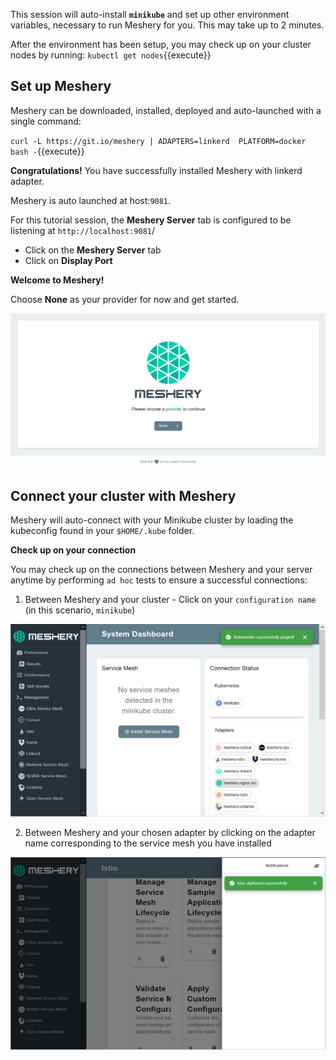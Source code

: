 This session will auto-install **`minikube`** and set up other environment variables, necessary to run Meshery for you. This may take up to 2 minutes. 

After the environment has been setup, you may check up on your cluster nodes by running:
`kubectl get nodes`{{execute}}

## Set up Meshery

Meshery can be downloaded, installed, deployed and auto-launched with a single command:

`curl -L https://git.io/meshery | ADAPTERS=linkerd  PLATFORM=docker bash -`{{execute}}

**Congratulations!** You have successfully installed Meshery with linkerd adapter.

Meshery is auto launched at host:`9081`. 

For this tutorial session, the **Meshery Server** tab is configured to be listening at `http://localhost:9081`/

- Click on the **Meshery Server** tab
- Click on **Display Port**

**Welcome to Meshery!**

Choose **None** as your provider for now and get started.

![Meshery landing page](./assets/meshery-none-provider.png)

## Connect your cluster with Meshery

Meshery will auto-connect with your Minikube cluster by loading the kubeconfig found in your `$HOME/.kube` folder.

**Check up on your connection**

You may check up on the connections between Meshery and your server anytime by performing `ad hoc` tests to ensure a successful connections:

1. Between Meshery and your cluster - Click on your `configuration name` (in this scenario, `minikube`)

![Meshery connected with cluster](./assets/cluster-up.png)

2. Between Meshery and your chosen adapter by clicking on the adapter name corresponding to the service mesh you have installed

![Meshery connected with adapter](./assets/adapter-up.png)

